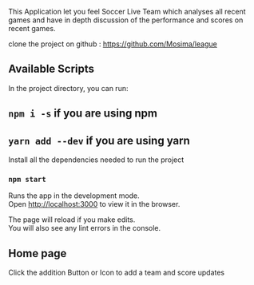 This Application let you feel Soccer Live Team which analyses all recent games and have in depth discussion of the performance and scores on recent games.

clone the project on github : https://github.com/Mosima/league 

## Available Scripts

In the project directory, you can run:

## `npm i -s` if you are using npm
## `yarn add --dev` if you are using yarn

Install all the dependencies needed to run the project

### `npm start`

Runs the app in the development mode.<br>
Open [http://localhost:3000](http://localhost:3000) to view it in the browser.

The page will reload if you make edits.<br>
You will also see any lint errors in the console.

## Home page

Click the addition Button or Icon to add a team and score updates